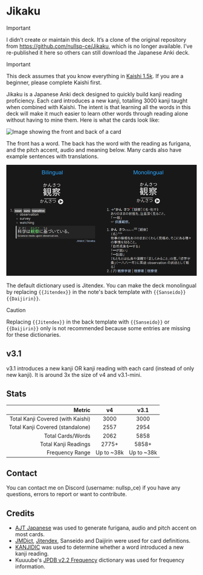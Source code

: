 # Jikaku

> [!IMPORTANT]
> I didn’t create or maintain this deck. It’s a clone of the original repository from https://github.com/nullsp-ce/Jikaku, which is no longer available. I’ve re-published it here so others can still download the Japanese Anki deck.

> [!IMPORTANT]
> This deck assumes that you know everything in [Kaishi 1.5k](https://github.com/donkuri/Kaishi/tree/main). If you are a beginner, please complete Kaishi first.

Jikaku is a Japanese Anki deck designed to quickly build kanji reading proficiency. Each card introduces a new kanji, totalling 3000 kanji taught when combined with Kaishi. The intent is that learning all the words in this deck will make it much easier to learn other words through reading alone without having to mine them. Here is what the cards look like:

![Image showing the front and back of a card]([https://github.com/donprasetiyo/Jikaku/blob/master/JikakuCard.png?raw=true)

The front has a word. The back has the word with the reading as furigana, and the pitch accent, audio and meaning below. Many cards also have example sentences with translations.

![Image showing v4's card definitions](https://github.com/donprasetiyo/Jikaku/blob/master/v4card.png?raw=true)

The default dictionary used is Jitendex. You can make the deck monolingual by replacing `{{Jitendex}}` in the note's back template with `{{Sanseido}}{{Daijirin}}`.

> [!CAUTION]
> Replacing `{{Jitendex}}` in the back template with `{{Sanseido}}` or `{{Daijirin}}` only is not recommended because some entries are missing for these dictionaries.

## v3.1
v3.1 introduces a new kanji OR kanji reading with each card (instead of only new kanji). It is around 3x the size of v4 and v3.1-mini.

## Stats
| Metric                             |     v4     |    v3.1    |
|-----------------------------------:|:----------:|:----------:|
| Total Kanji Covered (with Kaishi)  |    3000    |    3000    |
| Total Kanji Covered (standalone)   |    2557    |    2954    |
| Total Cards/Words                  |    2062    |    5858    |
| Total Kanji Readings               |    2775+   |    5858+   |
| Frequency Range                    | Up to ~38k | Up to ~38k |

## Contact
You can contact me on Discord (username: nullsp_ce) if you have any questions, errors to report or want to contribute.

## Credits
- [AJT Japanese](https://github.com/Ajatt-Tools/Japanese) was used to generate furigana, audio and pitch accent on most cards.
- [JMDict](http://jmdict.org/), [Jitendex](https://jitendex.org/), Sanseido and Daijirin were used for card definitions.
- [KANJIDIC](https://github.com/MarvNC/yomitan-dictionaries?tab=readme-ov-file#kanjidic) was used to determine whether a word introduced a new kanji reading.
- Kuuuube's [JPDB v2.2 Frequency](https://github.com/Kuuuube/yomitan-dictionaries?tab=readme-ov-file#jpdb-v22-frequency-1) dictionary was used for frequency information.
